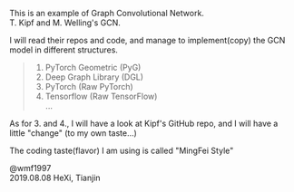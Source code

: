 This is an example of Graph Convolutional Network.  
T. Kipf and M. Welling's GCN.  

I will read their repos and code, and manage to implement(copy) the GCN model in different structures.  

> 1. PyTorch Geometric (PyG)  
> 2. Deep Graph Library (DGL)  
> 3. PyTorch (Raw PyTorch)  
> 4. Tensorflow (Raw TensorFlow)  
> ...

As for 3. and 4., I will have a look at Kipf's GitHub repo, and I will have a little "change" (to my own taste...)  

The coding taste(flavor) I am using is called "MingFei Style"  

@wmf1997  
2019.08.08
HeXi, Tianjin

